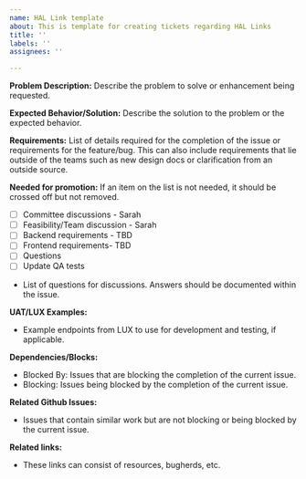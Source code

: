 ```yaml
---
name: HAL Link template
about: This is template for creating tickets regarding HAL Links
title: ''
labels: ''
assignees: ''

---
```


**Problem Description:**
Describe the problem to solve or enhancement being requested.

**Expected Behavior/Solution:**
Describe the solution to the problem or the expected behavior.

**Requirements:**
List of details required for the completion of the issue or requirements for the feature/bug. This can also include requirements that lie outside of the teams such as new design docs or clarification from an outside source.

**Needed for promotion:**
If an item on the list is not needed, it should be crossed off but not removed.

- [ ] Committee discussions - Sarah
- [ ] Feasibility/Team discussion - Sarah
- [ ] Backend requirements - TBD
- [ ] Frontend requirements- TBD
- [ ] Questions
- [ ] Update QA tests
- List of questions for discussions. Answers should be documented within the issue.

**UAT/LUX Examples:**

- Example endpoints from LUX to use for development and testing, if applicable.

**Dependencies/Blocks:**

- Blocked By: Issues that are blocking the completion of the current issue.
- Blocking: Issues being blocked by the completion of the current issue.

**Related Github Issues:**

- Issues that contain similar work but are not blocking or being blocked by the current issue.

**Related links:**

- These links can consist of resources, bugherds, etc.

